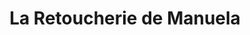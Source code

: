 ---
title: "La Retoucherie de Manuela"
url: /caracas/la-retoucherie-de-manuela-av-1-de-los-samanes/
shop: Schneiderei
---